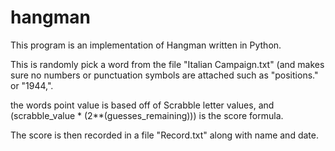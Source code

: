 # hangman

This program is an implementation of Hangman written in Python.

This is randomly pick a word from the file "Italian Campaign.txt" (and makes sure no numbers or punctuation symbols are attached such as "positions." or "1944,".

the words point value is based off of Scrabble letter values, and (scrabble_value * (2**(guesses_remaining))) is the score formula.

The score is then recorded in a file "Record.txt" along with name and date.
